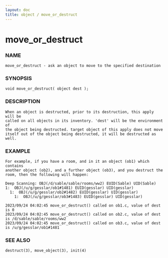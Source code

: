 ```yaml
---
layout: doc
title: object / move_or_destruct
---
```

# move_or_destruct

### NAME

    move_or_destruct - ask an object to move to the specified destination

### SYNOPSIS

    void move_or_destruct( object dest );

### DESCRIPTION

    When an object is destructed, prior to its destruction, this apply will be
    called on all objects in its inventory. 'dest' will be the environment of
    the object being destructed. target object of this apply does not move
    itself out of the object being destructed, it will be destructed as well.

### EXAMPLE

    For example, if you have a room, and in it an object (ob1) which contains
    another object (ob2), and a further object (ob3), and you destruct the
    room, then the following will happen:

    Deep Scanning: OBJ(/d/sable/sable/rooms/ww2) EUID(Sable) UID(Sable)
    1:  OBJ(/u/g/gesslar/ob1#1481) EUID(gesslar) UID(gesslar)
      1:  OBJ(/u/g/gesslar/ob2#1482) EUID(gesslar) UID(gesslar)
        1:  OBJ(/u/g/gesslar/ob3#1483) EUID(gesslar) UID(gesslar)

    2023/09/24 04:02:45 move_or_destruct() called on ob1.c, value of dest is 0
    2023/09/24 04:02:45 move_or_destruct() called on ob2.c, value of dest is /d/sable/sable/rooms/ww2
    2023/09/24 04:02:45 move_or_destruct() called on ob3.c, value of dest is /u/g/gesslar/ob1#1481

### SEE ALSO

    destruct(3), move_object(3), init(4)
